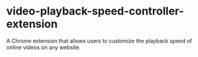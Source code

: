 # video-playback-speed-controller-extension
A Chrome extension that allows users to customize the playback speed of online videos on any website.
